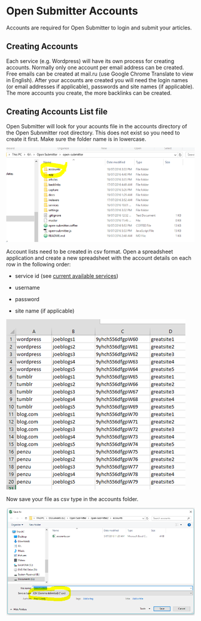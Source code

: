 # Open Submitter Accounts

Accounts are required for Open Submitter to login and submit your articles.

## Creating Accounts

Each service (e.g. Wordpress) will have its own process for creating accounts. Normally only one account per email address can be created. Free emails can be created at mail.ru (use Google Chrome Translate to view in English). After your accounts are created you will need the login names (or email addresses if applicable), passwords and site names (if applicable). The more accounts you create, the more backlinks can be created.

## Creating Accounts List file

Open Submitter will look for your acounts file in the accounts directory of the Open Subnmitter root directory. This does not exist so you need to create it first. Make sure the folder name is in lowercase.

![](./img/accounts2.PNG)

Account lists need to be created in csv format. Open a spreadsheet application and create a new spreadsheet with the account details on each row in the following order:
- service id (see [current available services][3f03f862])
- username
- password
- site name (if applicable)

  [3f03f862]: current-services.md "Open Submitter Current Available Services"

![](./img/accounts.PNG)

Now save your file as csv type in the accounts folder.

![](./img/accounts3.PNG)
